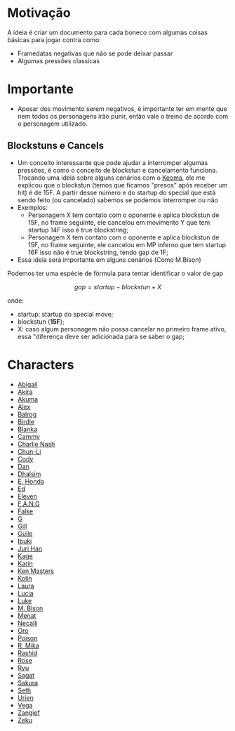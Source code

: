 # Motivação
A ideia é criar um documento para cada boneco com algumas coisas básicas para jogar contra como:
- Framedatas negativas que não se pode deixar passar
- Algumas pressões classicas

# Importante
- Apesar dos movimento serem negativos, é importante ter em mente que nem todos os personagens irão punir, então vale o treino de acordo com o personagem utilizado.

## Blockstuns e Cancels
- Um conceito interessante que pode ajudar a interromper algumas pressões, é como o conceito de blockstun e cancelamento funciona. Trocando uma ideia sobre alguns cenários com o [Keoma](https://twitter.com/Keoma89), ele me explicou que o blockstun (temos que ficamos "presos" após receber um hit) é de 15F. A partir desse número e do startup do special que está sendo feito (ou cancelado) sabemos se podemos interromper ou não
- Exemplos:
    - Personagem X tem contato com o oponente e aplica blockstun de 15F, no frame seguinte, ele cancelou em movimento Y que tem startup 14F isso é true blockstring;
    - Personagem X tem contato com o oponente e aplica blockstun de 15F, no frame seguinte, ele cancelou em MP inferno que tem startup 16F isso não é true blockstring, tendo gap de 1F;
- Essa ideia será importante em alguns cenários (Como M.Bison)

Podemos ter uma espécie de fórmula para tentar identificar o valor de gap
```math
                gap = startup - blockstun + X
```
onde:
- startup: startup do special move;
- blockstun (**15F**);
- X: caso algum personagem não possa cancelar no primeiro frame ativo, essa "diferença deve ser adicionada para se saber o gap;

# Characters
* [Abigail](Abigail.md)
* [Akira](Akira.md)
* [Akuma]()
* [Alex]()
* [Balrog]()
* [Birdie]()
* [Blanka]()
* [Cammy]()
* [Charlie Nash]()
* [Chun-Li](Chun-li.md)
* [Cody]()
* [Dan](Dan.md)
* [Dhalsim]()
* [E. Honda]()
* [Ed]()
* [Eleven]()
* [F.A.N.G]()
* [Falke]()
* [G]()
* [Gill]()
* [Guile]()
* [Ibuki]()
* [Juri Han]()
* [Kage]()
* [Karin]()
* [Ken Masters]()
* [Kolin](Kolin.md)
* [Laura](Laura.md)
* [Lucia]()
* [Luke]()
* [M. Bison](M-Bison.md)
* [Menat]()
* [Necalli]()
* [Oro]()
* [Poison]()
* [R. Mika]()
* [Rashid]()
* [Rose]()
* [Ryu]()
* [Sagat]()
* [Sakura]()
* [Seth]()
* [Urien](Urien.md)
* [Vega]()
* [Zangief]()
* [Zeku]()